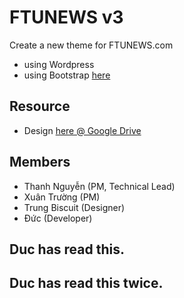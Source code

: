 # FTUNEWS v3
Create a new theme for FTUNEWS.com
- using Wordpress
- using Bootstrap [here](http://getbootstrap.com)

## Resource
- Design [here @ Google Drive](https://drive.google.com/folderview?id=0Bw5FAuRimWpzSnJNLUh0eUlaQTA&usp=sharing)

## Members
- Thanh Nguyễn (PM, Technical Lead)
- Xuân Trường (PM)
- Trung Biscuit (Designer)
- Đức (Developer)

## Duc has read this.
## Duc has read this twice.